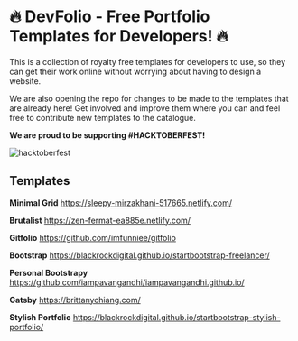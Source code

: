 # 🔥 DevFolio - Free Portfolio Templates for Developers! 🔥

This is a collection of royalty free templates for developers to use, so they can get their work online without worrying about having to design a website.

We are also opening the repo for changes to be made to the templates that are already here! Get involved and improve them where you can and feel free to contribute new templates to the catalogue.

**We are proud to be supporting #HACKTOBERFEST!**

![hacktoberfest](https://thepracticaldev.s3.amazonaws.com/i/4qzk6l54da8fq9t37b2g.png)

## Templates

**Minimal Grid**
https://sleepy-mirzakhani-517665.netlify.com/

**Brutalist**
https://zen-fermat-ea885e.netlify.com/

**Gitfolio**
https://github.com/imfunniee/gitfolio

**Bootstrap**
https://blackrockdigital.github.io/startbootstrap-freelancer/

**Personal Bootstrapy**
https://github.com/iampavangandhi/iampavangandhi.github.io/

**Gatsby**
https://brittanychiang.com/

**Stylish Portfolio**
https://blackrockdigital.github.io/startbootstrap-stylish-portfolio/
